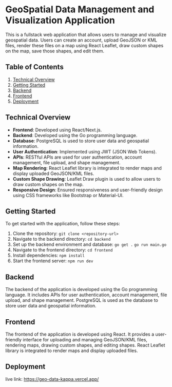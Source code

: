 # GeoSpatial Data Management and Visualization Application

This is a fullstack web application that allows users to manage and visualize geospatial data. Users can create an account, upload GeoJSON or KML files, render these files on a map using React Leaflet, draw custom shapes on the map, save those shapes, and edit them.

## Table of Contents

1. [Technical Overview](#technical-overview)
2. [Getting Started](#getting-started)
3. [Backend](#backend)
4. [Frontend](#frontend)
5. [Deployment](#deployment)

## Technical Overview

- **Frontend**: Developed using React/Next.js.
- **Backend**: Developed using the Go programming language.
- **Database**: PostgreSQL is used to store user data and geospatial information.
- **User Authentication**: Implemented using JWT (JSON Web Tokens).
- **APIs**: RESTful APIs are used for user authentication, account management, file upload, and shape management.
- **Map Rendering**: React Leaflet library is integrated to render maps and display uploaded GeoJSON/KML files.
- **Custom Shape Drawing**: Leaflet Draw plugin is used to allow users to draw custom shapes on the map.
- **Responsive Design**: Ensured responsiveness and user-friendly design using CSS frameworks like Bootstrap or Material-UI.

## Getting Started

To get started with the application, follow these steps:

1. Clone the repository: `git clone <repository-url>`
2. Navigate to the backend directory: `cd backend`
3. Set up the backend environment and database: 
    `go get .`
    `go run main.go`
4. Navigate to the frontend directory: `cd frontend`
5. Install dependencies: `npm install`
6. Start the frontend server: `npm run dev`



## Backend

The backend of the application is developed using the Go programming language. It includes APIs for user authentication, account management, file upload, and shape management. PostgreSQL is used as the database to store user data and geospatial information. 

## Frontend

The frontend of the application is developed using React. It provides a user-friendly interface for uploading and managing GeoJSON/KML files, rendering maps, drawing custom shapes, and editing shapes. React Leaflet library is integrated to render maps and display uploaded files.

## Deployment

live link: https://geo-data-kappa.vercel.app/







